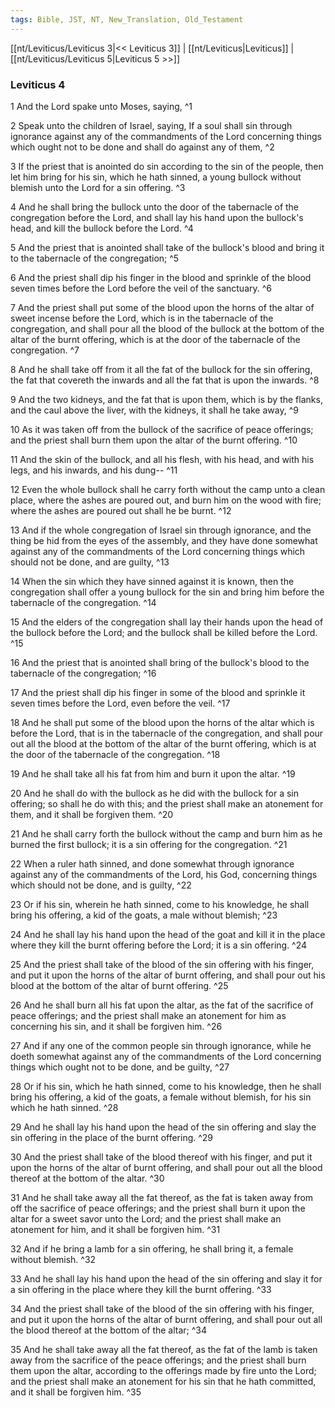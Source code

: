 ```yaml
---
tags: Bible, JST, NT, New_Translation, Old_Testament
---
```


[[nt/Leviticus/Leviticus 3|<< Leviticus 3]] | [[nt/Leviticus|Leviticus]] | [[nt/Leviticus/Leviticus 5|Leviticus 5 >>]]

### Leviticus 4

1 And the Lord spake unto Moses, saying,  ^1

2 Speak unto the children of Israel, saying, If a soul shall sin through ignorance against any of the commandments of the Lord concerning things which ought not to be done and shall do against any of them,  ^2

3 If the priest that is anointed do sin according to the sin of the people, then let him bring for his sin, which he hath sinned, a young bullock without blemish unto the Lord for a sin offering.  ^3

4 And he shall bring the bullock unto the door of the tabernacle of the congregation before the Lord, and shall lay his hand upon the bullock\'s head, and kill the bullock before the Lord.  ^4

5 And the priest that is anointed shall take of the bullock\'s blood and bring it to the tabernacle of the congregation;  ^5

6 And the priest shall dip his finger in the blood and sprinkle of the blood seven times before the Lord before the veil of the sanctuary.  ^6

7 And the priest shall put some of the blood upon the horns of the altar of sweet incense before the Lord, which is in the tabernacle of the congregation, and shall pour all the blood of the bullock at the bottom of the altar of the burnt offering, which is at the door of the tabernacle of the congregation.  ^7

8 And he shall take off from it all the fat of the bullock for the sin offering, the fat that covereth the inwards and all the fat that is upon the inwards.  ^8

9 And the two kidneys, and the fat that is upon them, which is by the flanks, and the caul above the liver, with the kidneys, it shall he take away,  ^9

10 As it was taken off from the bullock of the sacrifice of peace offerings; and the priest shall burn them upon the altar of the burnt offering.  ^10

11 And the skin of the bullock, and all his flesh, with his head, and with his legs, and his inwards, and his dung\--  ^11

12 Even the whole bullock shall he carry forth without the camp unto a clean place, where the ashes are poured out, and burn him on the wood with fire; where the ashes are poured out shall he be burnt.  ^12

13 And if the whole congregation of Israel sin through ignorance, and the thing be hid from the eyes of the assembly, and they have done somewhat against any of the commandments of the Lord concerning things which should not be done, and are guilty,  ^13

14 When the sin which they have sinned against it is known, then the congregation shall offer a young bullock for the sin and bring him before the tabernacle of the congregation.  ^14

15 And the elders of the congregation shall lay their hands upon the head of the bullock before the Lord; and the bullock shall be killed before the Lord.  ^15

16 And the priest that is anointed shall bring of the bullock\'s blood to the tabernacle of the congregation;  ^16

17 And the priest shall dip his finger in some of the blood and sprinkle it seven times before the Lord, even before the veil.  ^17

18 And he shall put some of the blood upon the horns of the altar which is before the Lord, that is in the tabernacle of the congregation, and shall pour out all the blood at the bottom of the altar of the burnt offering, which is at the door of the tabernacle of the congregation.  ^18

19 And he shall take all his fat from him and burn it upon the altar.  ^19

20 And he shall do with the bullock as he did with the bullock for a sin offering; so shall he do with this; and the priest shall make an atonement for them, and it shall be forgiven them.  ^20

21 And he shall carry forth the bullock without the camp and burn him as he burned the first bullock; it is a sin offering for the congregation.  ^21

22 When a ruler hath sinned, and done somewhat through ignorance against any of the commandments of the Lord, his God, concerning things which should not be done, and is guilty,  ^22

23 Or if his sin, wherein he hath sinned, come to his knowledge, he shall bring his offering, a kid of the goats, a male without blemish;  ^23

24 And he shall lay his hand upon the head of the goat and kill it in the place where they kill the burnt offering before the Lord; it is a sin offering.  ^24

25 And the priest shall take of the blood of the sin offering with his finger, and put it upon the horns of the altar of burnt offering, and shall pour out his blood at the bottom of the altar of burnt offering.  ^25

26 And he shall burn all his fat upon the altar, as the fat of the sacrifice of peace offerings; and the priest shall make an atonement for him as concerning his sin, and it shall be forgiven him.  ^26

27 And if any one of the common people sin through ignorance, while he doeth somewhat against any of the commandments of the Lord concerning things which ought not to be done, and be guilty,  ^27

28 Or if his sin, which he hath sinned, come to his knowledge, then he shall bring his offering, a kid of the goats, a female without blemish, for his sin which he hath sinned.  ^28

29 And he shall lay his hand upon the head of the sin offering and slay the sin offering in the place of the burnt offering.  ^29

30 And the priest shall take of the blood thereof with his finger, and put it upon the horns of the altar of burnt offering, and shall pour out all the blood thereof at the bottom of the altar.  ^30

31 And he shall take away all the fat thereof, as the fat is taken away from off the sacrifice of peace offerings; and the priest shall burn it upon the altar for a sweet savor unto the Lord; and the priest shall make an atonement for him, and it shall be forgiven him.  ^31

32 And if he bring a lamb for a sin offering, he shall bring it, a female without blemish.  ^32

33 And he shall lay his hand upon the head of the sin offering and slay it for a sin offering in the place where they kill the burnt offering.  ^33

34 And the priest shall take of the blood of the sin offering with his finger, and put it upon the horns of the altar of burnt offering, and shall pour out all the blood thereof at the bottom of the altar;  ^34

35 And he shall take away all the fat thereof, as the fat of the lamb is taken away from the sacrifice of the peace offerings; and the priest shall burn them upon the altar, according to the offerings made by fire unto the Lord; and the priest shall make an atonement for his sin that he hath committed, and it shall be forgiven him.  ^35

 
